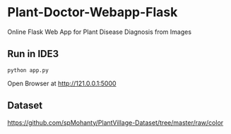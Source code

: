 # Plant-Doctor-Webapp-Flask

Online Flask Web App for Plant Disease Diagnosis from Images <br>



## Run in IDE3
```
python app.py 
```

Open Browser at http://121.0.0.1:5000

## Dataset

https://github.com/spMohanty/PlantVillage-Dataset/tree/master/raw/color
